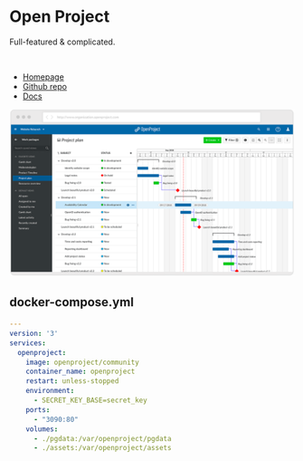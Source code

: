 # Open Project
Full-featured & complicated.

<br>

- [Homepage](https://openproject.org/)
- [Github repo](https://github.com/opf/openproject)
- [Docs](https://docs.openproject.org/)

![Screenshot](openproject.png)


## docker-compose.yml
```yml
---
version: '3'
services:
  openproject:
    image: openproject/community
    container_name: openproject
    restart: unless-stopped
    environment:
      - SECRET_KEY_BASE=secret_key
    ports:
      - "3090:80"
    volumes:
      - ./pgdata:/var/openproject/pgdata
      - ./assets:/var/openproject/assets
```
